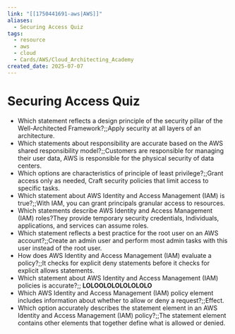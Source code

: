 ```yaml
---
link: "[[1750441691-aws|AWS]]"
aliases:
  - Securing Access Quiz
tags:
  - resource
  - aws
  - cloud
  - Cards/AWS/Cloud_Architecting_Academy
created_date: 2025-07-07
---
```

# Securing Access Quiz
- Which statement reflects a design principle of the security pillar of the Well-Architected Framework?;;Apply security at all layers of an architecture.
- Which statements about responsibility are accurate based on the AWS shared responsibility model?;;Customers are responsible for managing their user data, AWS is responsible for the physical security of data centers.
- Which options are characteristics of principle of least privilege?;;Grant access only as needed, Craft security policies that limit access to specific tasks.
- Which statement about AWS Identity and Access Management (IAM) is true?;;With IAM, you can grant principals granular access to resources.
- Which statements describe AWS Identity and Access Management (IAM) roles?They provide temporary security credentials, Individuals, applications, and services can assume roles.
- Which statement reflects a best practice for the root user on an AWS account?;;Create an admin user and perform most admin tasks with this user instead of the root user.
- How does AWS Identity and Access Management (IAM) evaluate a policy?;;It checks for explicit deny statements before it checks for explicit allows statements.
- Which statement about AWS Identity and Access Management (IAM) policies is accurate?;; **LOLOOLOLOLOLOLOLO** 
- Which AWS Identity and Access Management (IAM) policy element includes information about whether to allow or deny a request?;;Effect.
- Which option accurately describes the statement element in an AWS Identity and Access Management (IAM) policy?;;The statement element contains other elements that together define what is allowed or denied.





